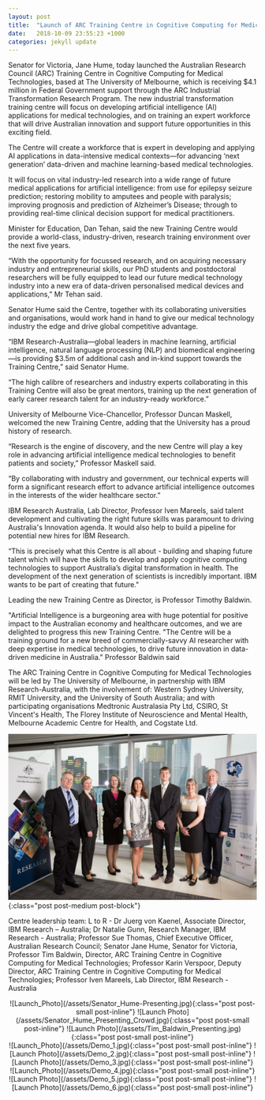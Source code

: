 ```yaml
---
layout: post
title:  "Launch of ARC Training Centre in Cognitive Computing for Medical Technologies"
date:   2018-10-09 23:55:23 +1000
categories: jekyll update
---
```

Senator for Victoria, Jane Hume, today launched the Australian Research Council (ARC) Training Centre in Cognitive Computing for Medical Technologies, based at The University of Melbourne, which is receiving $4.1 million in Federal Government support through the ARC Industrial Transformation Research Program. The new industrial transformation training centre will focus on developing artificial intelligence (AI) applications for medical technologies, and on training an expert workforce that will drive Australian innovation and support future opportunities in this exciting field.
 
The Centre will create a workforce that is expert in developing and applying AI applications in data-intensive medical contexts—for advancing ‘next generation’ data-driven and machine learning-based medical technologies.
 
It will focus on vital industry-led research into a wide range of future medical applications for artificial intelligence: from use for epilepsy seizure prediction; restoring mobility to amputees and people with paralysis; improving prognosis and prediction of Alzheimer’s Disease; through to providing real-time clinical decision support for medical practitioners. 

Minister for Education, Dan Tehan, said the new Training Centre would provide a world-class, industry-driven, research training environment over the next five years.
 
“With the opportunity for focussed research, and on acquiring necessary industry and entrepreneurial skills, our PhD students and postdoctoral researchers will be fully equipped to lead our future medical technology industry into a new era of data-driven personalised medical devices and applications,” Mr Tehan said.

Senator Hume said the Centre, together with its collaborating universities and organisations, would work hand in hand to give our medical technology industry the edge and drive global competitive advantage.
 
“IBM Research-Australia—global leaders in machine learning, artificial intelligence, natural language processing (NLP) and biomedical engineering—is providing $3.5m of additional cash and in-kind support towards the Training Centre,” said Senator Hume. 
 
“The high calibre of researchers and industry experts collaborating in this Training Centre will also be great mentors, training up the next generation of early career research talent for an industry-ready workforce.”
 
University of Melbourne Vice-Chancellor, Professor Duncan Maskell, welcomed the new Training Centre, adding that the University has a proud history of research.
 
“Research is the engine of discovery, and the new Centre will play a key role in advancing artificial intelligence medical technologies to benefit patients and society,” Professor Maskell said.
 
“By collaborating with industry and government, our technical experts will form a significant research effort to advance artificial intelligence outcomes in the interests of the wider healthcare sector.”
 
IBM Research Australia, Lab Director, Professor Iven Mareels, said talent development and cultivating the right future skills was paramount to driving Australia's Innovation agenda. It would also help to build a pipeline for potential new hires for IBM Research. 

“This is precisely what this Centre is all about - building and shaping future talent which will have the skills to develop and apply cognitive computing technologies to support Australia’s digital transformation in health. The development of the next generation of scientists is incredibly important. IBM wants to be part of creating that future."

Leading the new Training Centre as Director, is Professor Timothy Baldwin.

 "Artificial Intelligence is a burgeoning area with huge potential for positive impact to the Australian economy and healthcare outcomes, and we are delighted to progress this new Training Centre. "The Centre will be a training ground for a new breed of commercially-savvy AI researcher with deep expertise in medical technologies, to drive future innovation in data-driven medicine in Australia." Professor Baldwin said

The ARC Training Centre in Cognitive Computing for Medical Technologies will be led by The University of Melbourne, in partnership with IBM Research-Australia, with the involvement of: Western Sydney University, RMIT University, and the University of South Australia; and with participating organisations Medtronic Australasia Pty Ltd, CSIRO, St Vincent's Health, The Florey Institute of Neuroscience and Mental Health, Melbourne Academic Centre for Health, and Cogstate Ltd.

![Centre Leadership Photo](/assets/Centre_Leadership.jpg){:class="post post-medium post-block"}

Centre leadership team: L to R - Dr Juerg von Kaenel, Associate Director, IBM Research – Australia; Dr Natalie Gunn, Research Manager, IBM Research - Australia; Professor Sue Thomas, Chief Executive Officer, Australian Research Council; Senator Jane Hume, Senator for Victoria, Professor Tim Baldwin, Director, ARC Training Centre in Cognitive Computing for Medical Technologies; Professor Karin Verspoor, Deputy Director, ARC Training Centre in Cognitive Computing for Medical Technologies; Professor Iven Mareels, Lab Director, IBM Research - Australia

<span style="display:block;text-align:center">
![Launch_Photo](/assets/Senator_Hume-Presenting.jpg){:class="post post-small post-inline"}
![Launch Photo](/assets/Senator_Hume_Presenting_Crowd.jpg){:class="post post-small post-inline"}
![Launch Photo](/assets/Tim_Baldwin_Presenting.jpg){:class="post post-small post-inline"}
</span>

<span style="display:block;text-align:center">
![Launch_Photo](/assets/Demo_1.jpg){:class="post post-small post-inline"}
![Launch Photo](/assets/Demo_2.jpg){:class="post post-small post-inline"}
![Launch Photo](/assets/Demo_3.jpg){:class="post post-small post-inline"}
</span>

<span style="display:block;text-align:center">
![Launch_Photo](/assets/Demo_4.jpg){:class="post post-small post-inline"}
![Launch Photo](/assets/Demo_5.jpg){:class="post post-small post-inline"}
![Launch Photo](/assets/Demo_6.jpg){:class="post post-small post-inline"}
</span>
